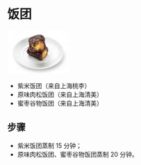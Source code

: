 # 饭团

![饭团](../images/饭团.png)

- 紫米饭团（来自上海桃李）
- 原味肉松饭团（来自上海清美）
- 蜜枣谷物饭团（来自上海清美）

## 步骤

- 紫米饭团蒸制 15 分钟；
- 原味肉松饭团、蜜枣谷物饭团蒸制 20 分钟。
